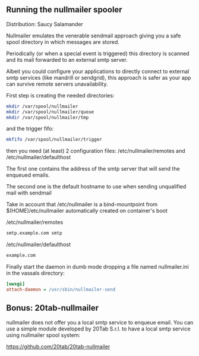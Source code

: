 Running the nullmailer spooler
------------------------------

Distribution: Saucy Salamander

Nullmailer emulates the venerable sendmail approach giving you a safe spool directory in which messages are stored.

Periodically (or when a special event is triggered) this directory is scanned and its mail forwarded to an external smtp server.

Albeit you could configure your applications to directly connect to external smtp services (like mandrill or sendgrid), this approach is safer as your app can survive remote servers unavailability.

First step is creating the needed directories:

```sh
mkdir /var/spool/nullmailer
mkdir /var/spool/nullmailer/queue
mkdir /var/spool/nullmailer/tmp
```

and the trigger fifo:

```sh
mkfifo /var/spool/nullmailer/trigger
```

then you need (at least) 2 configuration files: /etc/nullmailer/remotes and /etc/nullmailer/defaulthost

The first one contains the address of the smtp server that will send the enqueued emails.

The second one is the default hostname to use when sending unqualified mail with sendmail

Take in account that /etc/nullmailer is a bind-mountpoint from $(HOME)/etc/nullmailer automatically created on container's boot


/etc/nullmailer/remotes
```sh
smtp.example.com smtp
```

/etc/nullmailer/defaulthost
```sh
example.com
```

Finally start the daemon in dumb mode dropping a file named nullmailer.ini in the vassals directory:

```ini
[uwsgi]
attach-daemon = /usr/sbin/nullmailer-send
```

Bonus: 20tab-nullmailer
-----------------------

nullmailer does not offer you a local smtp service to enqueue email. You can use a simple module developed by 20Tab S.r.l. to have a local smtp service using nullmailer spool system: 

https://github.com/20tab/20tab-nullmailer
